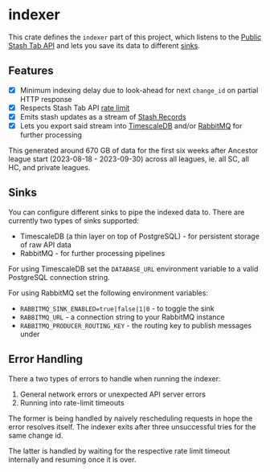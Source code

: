 # indexer

This crate defines the `indexer` part of this project, which listens to the
[Public Stash Tab API](https://www.pathofexile.com/developer/docs/reference#publicstashes)
and lets you save its data to different [sinks](#sinks).

## Features

- [x] Minimum indexing delay due to look-ahead for next `change_id` on partial HTTP response
- [x] Respects Stash Tab API [rate limit](https://pathofexile.gamepedia.com/Public_stash_tab_API#Rate_Limit)
- [x] Emits stash updates as a stream of [Stash Records](indexer/src/stash_record.rs)
- [x] Lets you export said stream into [TimescaleDB](https://www.timescale.com/) and/or [RabbitMQ](https://www.rabbitmq.com/) for further processing

This generated around 670 GB of data for the first six weeks after Ancestor league start (2023-08-18 - 2023-09-30)
across all leagues, ie. all SC, all HC, and private leagues.

## Sinks

You can configure different sinks to pipe the indexed data to.
There are currently two types of sinks supported:

- TimescaleDB (a thin layer on top of PostgreSQL) - for persistent storage of raw API data
- RabbitMQ - for further processing pipelines

For using TimescaleDB set the `DATABASE_URL` environment variable to a valid PostgreSQL connection string.

For using RabbitMQ set the following environment variables:

- `RABBITMQ_SINK_ENABLED=true|false|1|0` - to toggle the sink
- `RABBITMQ_URL` - a connection string to your RabbitMQ instance
- `RABBITMQ_PRODUCER_ROUTING_KEY` - the routing key to publish messages under

## Error Handling

There a two types of errors to handle when running the indexer:

1. General network errors or unexpected API server errors
2. Running into rate-limit timeouts

The former is being handled by naively rescheduling requests in hope the error resolves itself.
The indexer exits after three unsuccessful tries for the same change id.

The latter is handled by waiting for the respective rate limit timeout internally and resuming once it is over.
